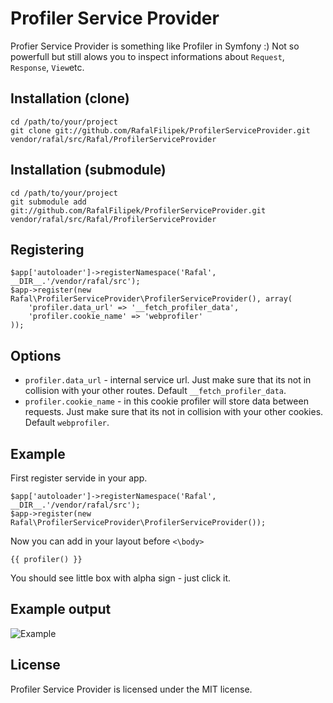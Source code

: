 Profiler Service Provider
=========================
Profier Service Provider is something like Profiler in Symfony :) Not so powerfull but still alows you to inspect informations about ```Request```, ```Response```, ```View```etc.


Installation (clone)
------------
    cd /path/to/your/project
    git clone git://github.com/RafalFilipek/ProfilerServiceProvider.git vendor/rafal/src/Rafal/ProfilerServiceProvider

Installation (submodule)
------------------------
    cd /path/to/your/project
    git submodule add git://github.com/RafalFilipek/ProfilerServiceProvider.git vendor/rafal/src/Rafal/ProfilerServiceProvider

Registering
-----------
    $app['autoloader']->registerNamespace('Rafal', __DIR__.'/vendor/rafal/src');
    $app->register(new Rafal\ProfilerServiceProvider\ProfilerServiceProvider(), array(
        'profiler.data_url' => '__fetch_profiler_data',
        'profiler.cookie_name' => 'webprofiler'
    ));

Options
-------
* ```profiler.data_url``` - internal service url. Just make sure that its not in collision with your other routes. Default ```__fetch_profiler_data```.
* ```profiler.cookie_name``` - in this cookie profiler will store data between requests. Just make sure that its not in collision with your other cookies. Default ```webprofiler```.

Example
-------
First register servide in your app.

    $app['autoloader']->registerNamespace('Rafal', __DIR__.'/vendor/rafal/src');
    $app->register(new Rafal\ProfilerServiceProvider\ProfilerServiceProvider());
    
Now you can add in your layout before ```<\body>```

    {{ profiler() }}    

You should see little box with alpha sign - just click it.

Example output
--------------
![Example](http://i52.tinypic.com/2ylmipx.png)

License
-------
Profiler Service Provider is licensed under the MIT license.
